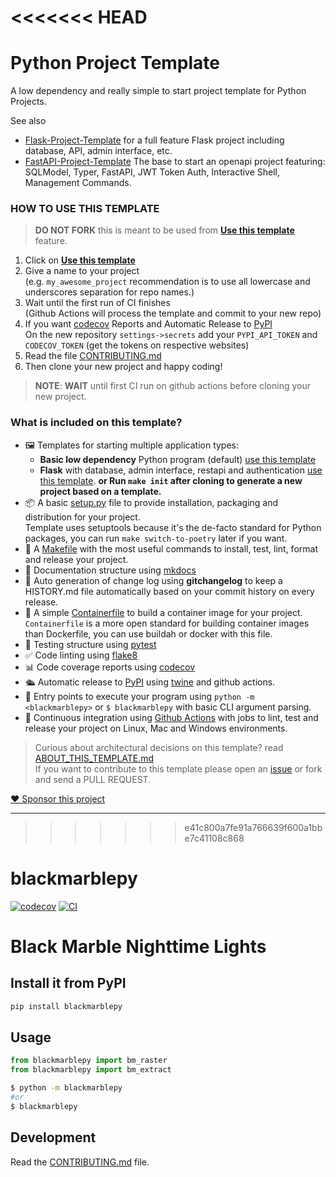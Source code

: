 <<<<<<< HEAD
=======

# Python Project Template

A low dependency and really simple to start project template for Python Projects.

See also 
- [Flask-Project-Template](https://github.com/rochacbruno/flask-project-template/) for a full feature Flask project including database, API, admin interface, etc.
- [FastAPI-Project-Template](https://github.com/rochacbruno/fastapi-project-template/) The base to start an openapi project featuring: SQLModel, Typer, FastAPI, JWT Token Auth, Interactive Shell, Management Commands.

### HOW TO USE THIS TEMPLATE

> **DO NOT FORK** this is meant to be used from **[Use this template](https://github.com/rochacbruno/python-project-template/generate)** feature.

1. Click on **[Use this template](https://github.com/rochacbruno/python-project-template/generate)**
3. Give a name to your project  
   (e.g. `my_awesome_project` recommendation is to use all lowercase and underscores separation for repo names.)
3. Wait until the first run of CI finishes  
   (Github Actions will process the template and commit to your new repo)
4. If you want [codecov](https://about.codecov.io/sign-up/) Reports and Automatic Release to [PyPI](https://pypi.org)  
  On the new repository `settings->secrets` add your `PYPI_API_TOKEN` and `CODECOV_TOKEN` (get the tokens on respective websites)
4. Read the file [CONTRIBUTING.md](CONTRIBUTING.md)
5. Then clone your new project and happy coding!

> **NOTE**: **WAIT** until first CI run on github actions before cloning your new project.

### What is included on this template?

- 🖼️ Templates for starting multiple application types:
  * **Basic low dependency** Python program (default) [use this template](https://github.com/rochacbruno/python-project-template/generate)
  * **Flask** with database, admin interface, restapi and authentication [use this template](https://github.com/rochacbruno/flask-project-template/generate).
  **or Run `make init` after cloning to generate a new project based on a template.**
- 📦 A basic [setup.py](setup.py) file to provide installation, packaging and distribution for your project.  
  Template uses setuptools because it's the de-facto standard for Python packages, you can run `make switch-to-poetry` later if you want.
- 🤖 A [Makefile](Makefile) with the most useful commands to install, test, lint, format and release your project.
- 📃 Documentation structure using [mkdocs](http://www.mkdocs.org)
- 💬 Auto generation of change log using **gitchangelog** to keep a HISTORY.md file automatically based on your commit history on every release.
- 🐋 A simple [Containerfile](Containerfile) to build a container image for your project.  
  `Containerfile` is a more open standard for building container images than Dockerfile, you can use buildah or docker with this file.
- 🧪 Testing structure using [pytest](https://docs.pytest.org/en/latest/)
- ✅ Code linting using [flake8](https://flake8.pycqa.org/en/latest/)
- 📊 Code coverage reports using [codecov](https://about.codecov.io/sign-up/)
- 🛳️ Automatic release to [PyPI](https://pypi.org) using [twine](https://twine.readthedocs.io/en/latest/) and github actions.
- 🎯 Entry points to execute your program using `python -m <blackmarblepy>` or `$ blackmarblepy` with basic CLI argument parsing.
- 🔄 Continuous integration using [Github Actions](.github/workflows/) with jobs to lint, test and release your project on Linux, Mac and Windows environments.

> Curious about architectural decisions on this template? read [ABOUT_THIS_TEMPLATE.md](ABOUT_THIS_TEMPLATE.md)  
> If you want to contribute to this template please open an [issue](https://github.com/rochacbruno/python-project-template/issues) or fork and send a PULL REQUEST.

[❤️ Sponsor this project](https://github.com/sponsors/rochacbruno/)

<!--  DELETE THE LINES ABOVE THIS AND WRITE YOUR PROJECT README BELOW -->

---
>>>>>>> e41c800a7fe91a766639f600a1bbe7c41108c868
# blackmarblepy

[![codecov](https://codecov.io/gh/ramarty/blackmarblepy/branch/main/graph/badge.svg?token=blackmarblepy_token_here)](https://codecov.io/gh/ramarty/blackmarblepy)
[![CI](https://github.com/ramarty/blackmarblepy/actions/workflows/main.yml/badge.svg)](https://github.com/ramarty/blackmarblepy/actions/workflows/main.yml)

# Black Marble Nighttime Lights

## Install it from PyPI

```bash
pip install blackmarblepy
```

## Usage

```py
from blackmarblepy import bm_raster
from blackmarblepy import bm_extract
```

```bash
$ python -m blackmarblepy
#or
$ blackmarblepy
```

## Development

Read the [CONTRIBUTING.md](CONTRIBUTING.md) file.
